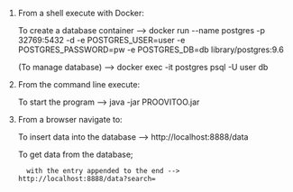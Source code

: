 1) From a shell execute with Docker:

	To create a database container	-->			docker run --name postgres -p 32769:5432 -d -e POSTGRES_USER=user -e POSTGRES_PASSWORD=pw -e POSTGRES_DB=db library/postgres:9.6
	
	(To manage database) 			-->			docker exec -it postgres psql -U user db

2) From the command line execute:

	To start the program			-->			java -jar PROOVITOO.jar

3) From a browser navigate to:

	To insert data into the database	-->		http://localhost:8888/data
	
	To get data from the database;
	
	     with the entry appended to the end -->	http://localhost:8888/data?search=
